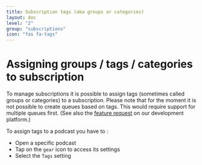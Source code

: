 ```yaml
---
title: Subscription tags (aka groups or categories)
layout: doc
level: "2"
group: "subscriptions"
icon: "fas fa-tags"
---
```


# Assigning groups / tags / categories to subscription

To manage subscriptions it is possible to assign tags (sometimes called groups or categories) to a subscription.
Please note that for the moment it is not possible to create queues based on tags. This would require support for multiple queues first. (See also the [feature request](https://github.com/AntennaPod/AntennaPod/issues/2648) on our development platform.)

To assign tags to a podcast you have to :
- Open a specific podcast
- Tap on the `gear` icon to access its settings
- Select the `Tags` setting
